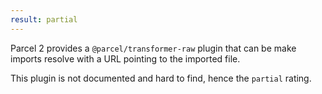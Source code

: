 ```yaml
---
result: partial
---
```


Parcel 2 provides a `@parcel/transformer-raw` plugin that can be make imports resolve with a URL pointing to the imported file.

This plugin is not documented and hard to find, hence the `partial` rating.
